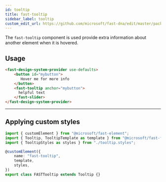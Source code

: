 ```yaml
---
id: tooltip
title: fast-tooltip
sidebar_label: tooltip
custom_edit_url: https://github.com/microsoft/fast-dna/edit/master/packages/web-components/fast-foundation/src/tooltip/README.md
---
```


The `fast-tooltip` component is used provide extra information about another element when it is hovered.

## Usage

```html live
<fast-design-system-provider use-defaults>
    <button id="mybutton">
       Hover me for more info
    </button>
    <fast-tooltip anchor="mybutton">
      helpful text
    </fast-slider>
</fast-design-system-provider>
```
---

## Applying custom styles

```ts
import { customElement } from "@microsoft/fast-element";
import { Tooltip, TooltipTemplate as template } from "@microsoft/fast-foundation";
import { TooltipStyles as styles } from "./tooltip.styles";

@customElement({
    name: "fast-tooltip",
    template,
    styles,
})
export class FASTTooltip extends Tooltip {}
```